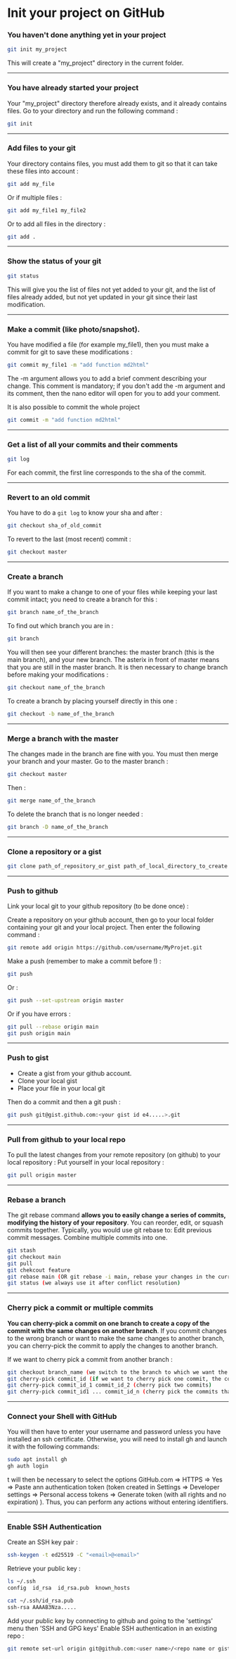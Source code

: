 # Init your project on GitHub

### You haven't done anything yet in your project

```bash
git init my_project
```

This will create a "my_project" directory in the current folder.

---

### You have already started your project

Your "my_project" directory therefore already exists, and it already contains files. Go to your directory and run the following command :

```bash
git init
```

---

### Add files to your git

Your directory contains files, you must add them to git so that it can take these files into account :

```bash
git add my_file
```

Or if multiple files :

```bash
git add my_file1 my_file2
```

Or to add all files in the directory :

```bash
git add .
```

---

### Show the status of your git

```bash
git status
```

This will give you the list of files not yet added to your git, and the list of files already added, but not yet updated in your git since their last modification.

---

### Make a commit (like photo/snapshot).

You have modified a file (for example my_file1), then you must make a commit for git to save these modifications :

```bash
git commit my_file1 -m "add function md2html"
```

The -m argument allows you to add a brief comment describing your change. This comment is mandatory; if you don't add the -m argument and its comment, then the nano editor will open for you to add your comment.


It is also possible to commit the whole project

```bash
git commit -m "add function md2html"
```

---

### Get a list of all your commits and their comments

```bash
git log
```

For each commit, the first line corresponds to the sha of the commit.

---

### Revert to an old commit

You have to do a `git log` to know your sha and after :

```bash
git checkout sha_of_old_commit
```

To revert to the last (most recent) commit :

```bash
git checkout master
```

---

### Create a branch

If you want to make a change to one of your files while keeping your last commit intact; you need to create a branch for this :

```bash
git branch name_of_the_branch
```

To find out which branch you are in :

```bash
git branch
```

You will then see your different branches: the master branch (this is the main branch), and your new branch. The asterix in front of master means that you are still in the master branch. It is then necessary to change branch before making your modifications :

```bash
git checkout name_of_the_branch
```

To create a branch by placing yourself directly in this one :

```bash
git checkout -b name_of_the_branch
```

---

### Merge a branch with the master

The changes made in the branch are fine with you. You must then merge your branch and your master. Go to the master branch :

```bash
git checkout master
```

Then :

```bash
git merge name_of_the_branch
```

To delete the branch that is no longer needed :

```bash
git branch -D name_of_the_branch
```

---

### Clone a repository or a gist

```bash
git clone path_of_repository_or_gist path_of_local_directory_to_create
```

---

### Push to github

Link your local git to your github repository (to be done once) :


Create a repository on your github account, then go to your local folder containing your git and your local project. Then enter the following command :

```bash
git remote add origin https://github.com/username/MyProjet.git
```

Make a push (remember to make a commit before !) :

```bash
git push
```

Or :

```bash
git push --set-upstream origin master
```

Or if you have errors :

```bash
git pull --rebase origin main
git push origin main
```

---

### Push to gist

- Create a gist from your github account.
- Clone your local gist
- Place your file in your local git

Then do a commit and then a git push :

```bash
git push git@gist.github.com:<your gist id e4.....>.git
```

---

### Pull from github to your local repo

To pull the latest changes from your remote repository (on github) to your local repository :
Put yourself in your local repository :

```bash
git pull origin master
```

---

### Rebase a branch

The git rebase command **allows you to easily change a series of commits, modifying the history of your repository**. You can reorder, edit, or squash commits together. Typically, you would use git rebase to: Edit previous commit messages. Combine multiple commits into one.

```bash
git stash
git checkout main
git pull
git chekcout feature
git rebase main (OR git rebase -i main, rebase your changes in the current branch to the main branch, OR git merge main)
git status (we always use it after conflict resolution)
```

---

### Cherry pick a commit or multiple commits

**You can cherry-pick a commit on one branch to create a copy of the commit with the same changes on another branch**. If you commit changes to the wrong branch or want to make the same changes to another branch, you can cherry-pick the commit to apply the changes to another branch.

If we want to cherry pick a commit from another branch :

```bash
git checkout branch_name (we switch to the branch to which we want the commit to apply)
git cherry-pick commit_id (if we want to cherry pick one commit, the commit could be from another branch)
git cherry-pick commit_id_1 commit_id_2 (cherry pick two commits)
git cherry-pick commit_id1 ... commit_id_n (cherry pick the commits that are between commit_id_1 and commit_id_n both included)
```

---

### Connect your Shell with GitHub

You will then have to enter your username and password unless you have installed an ssh certificate.
Otherwise, you will need to install gh and launch it with the following commands:

```bash
sudo apt install gh
gh auth login
```

t will then be necessary to select the options GitHub.com => HTTPS => Yes => Paste ann authentication token (token created in Settings => Developer settings => Personal access tokens => Generate token (with all rights and no expiration) ).
Thus, you can perform any actions without entering identifiers.

---

### Enable SSH Authentication

Create an SSH key pair :

```bash
ssh-keygen -t ed25519 -C "<email>@<email>"
```

Retrieve your public key :

```bash
ls ~/.ssh
config  id_rsa  id_rsa.pub  known_hosts

cat ~/.ssh/id_rsa.pub
ssh-rsa AAAAB3Nza.....
```

Add your public key by connecting to github and going to the 'settings' menu then 'SSH and GPG keys'
Enable SSH authentication in an existing repo :

```bash
git remote set-url origin git@github.com:<user name>/<repo name or gist id>.git
```
